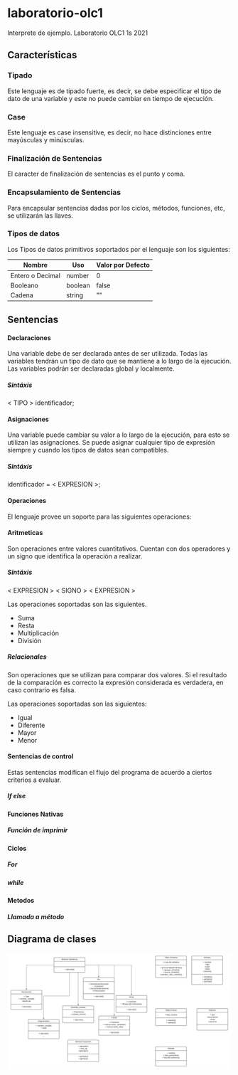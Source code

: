 # laboratorio-olc1
Interprete de ejemplo. Laboratorio OLC1 1s 2021

## Características 

### Tipado 
Este lenguaje es de tipado fuerte, es decir, se debe especificar el tipo de dato de una variable y este no puede cambiar en tiempo de ejecución. 

### Case 
Este lenguaje es case insensitive, es decir, no hace distinciones entre mayúsculas y minúsculas. 

### Finalización de Sentencias 
El caracter de finalización de sentencias es el punto y coma.

### Encapsulamiento de Sentencias 
Para encapsular sentencias dadas por los ciclos, métodos, funciones, etc, se utilizarán las llaves.

### Tipos de datos 
Los Tipos de datos primitivos soportados por el lenguaje son los siguientes: 

|Nombre   |Uso   |Valor por Defecto   |
|---      |---      |---              |
|Entero o Decimal   |number      |0                |
|Booleano |boolean  |false            |
|Cadena   |string   |""               |
## Sentencias 

#### Declaraciones
Una variable debe de ser declarada antes de ser utilizada. Todas las variables tendrán un tipo de dato que se mantiene a lo largo de la ejecución.
Las variables podrán ser declaradas global y localmente.

##### Sintáxis
  < TIPO > identificador; 
  
#### Asignaciones 
Una variable puede cambiar su valor a lo largo de la ejecución, para esto se utilizan las asignaciones. Se puede asignar cualquier tipo de expresión siempre y cuando los 
tipos de datos sean compatibles.

##### Sintáxis
  identificador = < EXPRESION >;

#### Operaciones
El lenguaje provee un soporte para las siguientes operaciones: 
#### Aritmeticas
 Son operaciones entre valores cuantitativos. Cuentan con dos operadores y un signo que identifica la operación a realizar. 
 ##### Sintáxis
 < EXPRESION > < SIGNO > < EXPRESION >
 
 Las operaciones soportadas son las siguientes. 
 
 - Suma 
 - Resta 
 - Multiplicación 
 - División
 
##### Relacionales
Son operaciones que se utilizan para comparar dos valores. Si el resultado de la comparación es correcto la expresión considerada es verdadera, en caso contrario es falsa. 

Las operaciones soportadas son las siguientes: 
- Igual
- Diferente
- Mayor
- Menor

#### Sentencias de control
Estas sentencias modifican el flujo del programa de acuerdo a ciertos criterios a evaluar. 
##### If else

#### Funciones Nativas
##### Función de imprimir
#### Ciclos
##### For 
##### while

#### Metodos
##### Llamada a método 

## Diagrama de clases 
![image](https://github.com/devemg/laboratorio-olc1/blob/master/images/clases.png)
